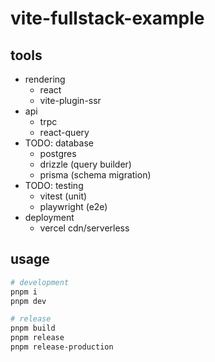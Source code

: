 # vite-fullstack-example

## tools

- rendering
  - react
  - vite-plugin-ssr
- api
  - trpc
  - react-query
- TODO: database
  - postgres
  - drizzle (query builder)
  - prisma (schema migration)
- TODO: testing
  - vitest (unit)
  - playwright (e2e)
- deployment
  - vercel cdn/serverless

## usage

```sh
# development
pnpm i
pnpm dev

# release
pnpm build
pnpm release
pnpm release-production
```

